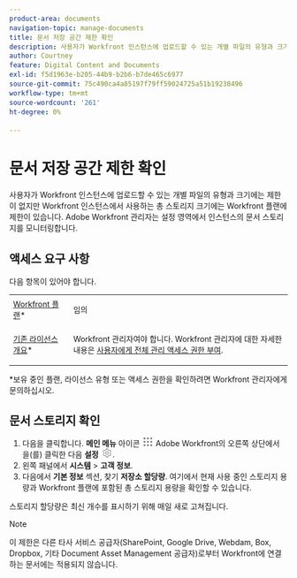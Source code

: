 ```yaml
---
product-area: documents
navigation-topic: manage-documents
title: 문서 저장 공간 제한 확인
description: 사용자가 Workfront 인스턴스에 업로드할 수 있는 개별 파일의 유형과 크기에는 제한이 없지만 Workfront 인스턴스에서 사용하는 총 스토리지 크기에는 Workfront 플랜에 제한이 있습니다. Adobe Workfront 관리자는 설정 영역에서 인스턴스의 문서 스토리지를 모니터링합니다.
author: Courtney
feature: Digital Content and Documents
exl-id: f5d1963e-b205-44b9-b2b6-b7de465c6977
source-git-commit: 75c490ca4a85197f79ff59024725a51b19238496
workflow-type: tm+mt
source-wordcount: '261'
ht-degree: 0%

---
```


# 문서 저장 공간 제한 확인

사용자가 Workfront 인스턴스에 업로드할 수 있는 개별 파일의 유형과 크기에는 제한이 없지만 Workfront 인스턴스에서 사용하는 총 스토리지 크기에는 Workfront 플랜에 제한이 있습니다. Adobe Workfront 관리자는 설정 영역에서 인스턴스의 문서 스토리지를 모니터링합니다.

## 액세스 요구 사항

다음 항목이 있어야 합니다.

<table style="table-layout:auto"> 
 <col> 
 <col> 
 <tbody> 
  <tr data-mc-conditions=""> 
   <td role="rowheader"><a href="https://www.workfront.com/plans" target="_blank">Workfront 플랜</a>*</td> 
   <td> <p>임의</p> </td> 
  </tr> 
  <tr> 
   <td role="rowheader"><a href="../../administration-and-setup/add-users/access-levels-and-object-permissions/wf-licenses.md" class="MCXref xref">기존 라이선스 개요</a>*</td> 
   <td> <p>Workfront 관리자여야 합니다. Workfront 관리자에 대한 자세한 내용은 <a href="../../administration-and-setup/add-users/configure-and-grant-access/grant-a-user-full-administrative-access.md" class="MCXref xref">사용자에게 전체 관리 액세스 권한 부여</a>.</p> </td> 
  </tr> 
 </tbody> 
</table>

&#42;보유 중인 플랜, 라이선스 유형 또는 액세스 권한을 확인하려면 Workfront 관리자에게 문의하십시오.

## 문서 스토리지 확인

1. 다음을 클릭합니다. **메인 메뉴** 아이콘 ![](assets/main-menu-icon.png) Adobe Workfront의 오른쪽 상단에서 을(를) 클릭한 다음 **설정** ![](assets/gear-icon-settings.png).
1. 왼쪽 패널에서 **시스템** > **고객 정보**.
1. 다음에서 **기본 정보** 섹션, 찾기 **저장소 할당량**. 여기에서 현재 사용 중인 스토리지 용량과 Workfront 플랜에 포함된 총 스토리지 용량을 확인할 수 있습니다.

스토리지 할당량은 최신 개수를 표시하기 위해 매일 새로 고쳐집니다.

>[!NOTE]
>
>이 제한은 다른 타사 서비스 공급자(SharePoint, Google Drive, Webdam, Box, Dropbox, 기타 Document Asset Management 공급자)로부터 Workfront에 연결하는 문서에는 적용되지 않습니다.
